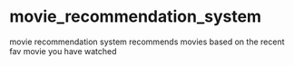 # movie_recommendation_system
movie recommendation system recommends movies based on the recent fav movie you have watched
